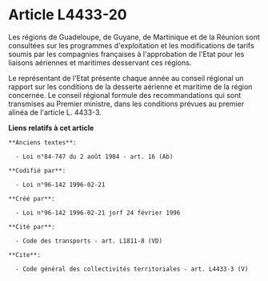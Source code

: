 # Article L4433-20

Les régions de Guadeloupe, de Guyane, de Martinique et de la Réunion sont consultées sur les programmes d'exploitation et les
modifications de tarifs soumis par les compagnies françaises à l'approbation de l'Etat pour les liaisons aériennes et
maritimes desservant ces régions. 

Le représentant de l'Etat présente chaque année au conseil régional un rapport sur les conditions de la desserte aérienne et
maritime de la région concernée. Le conseil régional formule des recommandations qui sont transmises au Premier ministre,
dans les conditions prévues au premier alinéa de l'article L. 4433-3.

**Liens relatifs à cet article**

	**Anciens textes**:

	  - Loi n°84-747 du 2 août 1984 - art. 16 (Ab)

	**Codifié par**:

	  - Loi n°96-142 1996-02-21

	**Créé par**:

	  - Loi n°96-142 1996-02-21 jorf 24 février 1996

	**Cité par**:

	  - Code des transports - art. L1811-8 (VD)

	**Cite**:

	  - Code général des collectivités territoriales - art. L4433-3 (V)
